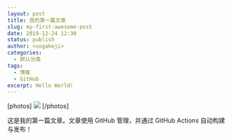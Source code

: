 ```yaml
---
layout: post
title: 我的第一篇文章
slug: my-first-awesome-post
date: 2019-12-24 12:30
status: publish
author: <sogakeji>
categories: 
  - 默认分类
tags: 
  - 博客
  - GitHub
excerpt: Hello World!
---
```

  
[photos]
![](./images/IMG_0073.jpeg)
[/photos]
  
这是我的第一篇文章。文章使用 GitHub 管理，并通过 GitHub Actions 自动构建与发布！
